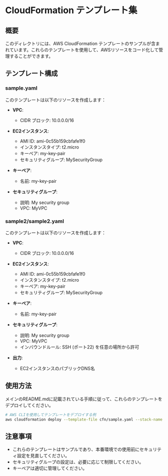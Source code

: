 # CloudFormation テンプレート集

## 概要

このディレクトリには、AWS CloudFormation テンプレートのサンプルが含まれています。これらのテンプレートを使用して、AWSリソースをコード化して管理することができます。

## テンプレート構成

### sample.yaml

このテンプレートは以下のリソースを作成します：

- **VPC**:
  - CIDR ブロック: 10.0.0.0/16

- **EC2インスタンス**:
  - AMI ID: ami-0c55b159cbfafe1f0
  - インスタンスタイプ: t2.micro
  - キーペア: my-key-pair
  - セキュリティグループ: MySecurityGroup

- **キーペア**:
  - 名前: my-key-pair

- **セキュリティグループ**:
  - 説明: My security group
  - VPC: MyVPC

### sample2/sample2.yaml

このテンプレートは以下のリソースを作成します：

- **VPC**:
  - CIDR ブロック: 10.0.0.0/16

- **EC2インスタンス**:
  - AMI ID: ami-0c55b159cbfafe1f0
  - インスタンスタイプ: t2.micro
  - キーペア: my-key-pair
  - セキュリティグループ: MySecurityGroup

- **キーペア**:
  - 名前: my-key-pair

- **セキュリティグループ**:
  - 説明: My security group
  - VPC: MyVPC
  - インバウンドルール: SSH (ポート22) を任意の場所から許可

- **出力**:
  - EC2インスタンスのパブリックDNS名

## 使用方法

メインのREADME.mdに記載されている手順に従って、これらのテンプレートをデプロイしてください。

```bash
# AWS CLIを使用してテンプレートをデプロイする例
aws cloudformation deploy --template-file cfn/sample.yaml --stack-name my-sample-stack
```

## 注意事項

- これらのテンプレートはサンプルであり、本番環境での使用前にセキュリティ設定を見直してください。
- セキュリティグループの設定は、必要に応じて制限してください。
- キーペアは適切に管理してください。